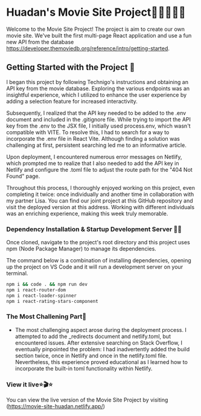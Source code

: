 # Huadan's Movie Site Project🍿🍿🍿🍿🍿
Welcome to the Movie Site Project! The project is aim to create our own movie site. We've built the first multi-page React application and use a fun new API from the database https://developer.themoviedb.org/reference/intro/getting-started.

## Getting Started with the Project 🚌
I began this project by following Technigo's instructions and obtaining an API key from the movie database. Exploring the various endpoints was an insightful experience, which I utilized to enhance the user experience by adding a selection feature for increased interactivity.

Subsequently, I realized that the API key needed to be added to the .env document and included in the .gitignore file. While trying to import the API key from the .env to the JSX file, I initially used process.env, which wasn't compatible with VITE. To resolve this, I had to search for a way to incorporate the .env file in React Vite. Although finding a solution was challenging at first, persistent searching led me to an informative article.

Upon deployment, I encountered numerous error messages on Netlify, which prompted me to realize that I also needed to add the API key in Netlify and configure the .toml file to adjust the route path for the "404 Not Found" page.

Throughout this process, I thoroughly enjoyed working on this project, even completing it twice: once individually and another time in collaboration with my partner Lisa. You can find our joint project at this GitHub repository and visit the deployed version at this address. Working with different individuals was an enriching experience, making this week truly memorable.

### Dependency Installation & Startup Development Server 👩‍💻
Once cloned, navigate to the project's root directory and this project uses npm (Node Package Manager) to manage its dependencies.

The command below is a combination of installing dependencies, opening up the project on VS Code and it will run a development server on your terminal.

```bash
npm i && code . && npm run dev
npm i react-router-dom
npm i react-loader-spinner
npm i react-rating-stars-component
```

### The Most Challening Part💪
- The most challenging aspect arose during the deployment process. I attempted to add the _redirects document and netlify.toml, but encountered issues. After extensive searching on Stack Overflow, I eventually pinpointed the problem: I had inadvertently added the build section twice, once in Netlify and once in the netlify.toml file. Nevertheless, this experience proved educational as I learned how to incorporate the built-in toml functionality within Netlify.


### View it live⭐️🎬⭐️
You can view the live version of the Movie Site Project by visiting (https://movie-site-huadan.netlify.app/)
